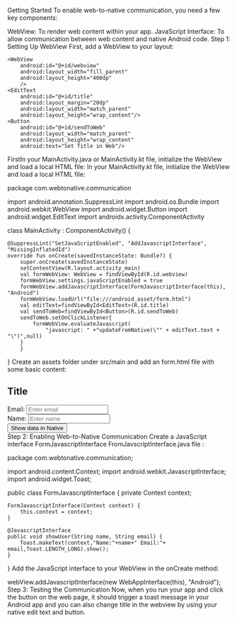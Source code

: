 Getting Started
To enable web-to-native communication, you need a few key components:

WebView: To render web content within your app.
JavaScript Interface: To allow communication between web content and native Android code.
Step 1: Setting Up WebView
First, add a WebView to your layout:

<?xml version="1.0" encoding="utf-8"?>
<LinearLayout xmlns:android="http://schemas.android.com/apk/res/android"
    android:orientation="vertical"
    android:layout_width="match_parent"
    android:layout_height="match_parent">

    <WebView
        android:id="@+id/webview"
        android:layout_width="fill_parent"
        android:layout_height="400dp"
        />
    <EditText
        android:id="@+id/title"
        android:layout_margin="20dp"
        android:layout_width="match_parent"
        android:layout_height="wrap_content"/>
    <Button
        android:id="@+id/sendToWeb"
        android:layout_width="match_parent"
        android:layout_height="wrap_content"
        android:text="Set Title in Web"/>


</LinearLayout>FirstIn your MainActivity.java or MainActivity.kt file, initialize the WebView and load a local HTML file:
In your MainActivity.kt file, initialize the WebView and load a local HTML file:

package com.webtonative.communication

import android.annotation.SuppressLint
import android.os.Bundle
import android.webkit.WebView
import android.widget.Button
import android.widget.EditText
import androidx.activity.ComponentActivity

class MainActivity : ComponentActivity() {

    @SuppressLint("SetJavaScriptEnabled", "AddJavascriptInterface", "MissingInflatedId")
    override fun onCreate(savedInstanceState: Bundle?) {
        super.onCreate(savedInstanceState)
        setContentView(R.layout.activity_main)
        val formWebView: WebView = findViewById(R.id.webview)
        formWebView.settings.javaScriptEnabled = true
        formWebView.addJavascriptInterface(FormJavascriptInterface(this), "Android")
        formWebView.loadUrl("file:///android_asset/form.html")
        val editText=findViewById<EditText>(R.id.title)
        val sendToWeb=findViewById<Button>(R.id.sendToWeb)
        sendToWeb.setOnClickListener{
            formWebView.evaluateJavascript(
                "javascript: " +"updateFromNative(\"" + editText.text + "\")",null)
        }
        }

}
Create an assets folder under src/main and add an form.html file with some basic content:

<!DOCTYPE html>
<html>
  <head>
      <meta charset="utf-8">
      <meta name="viewport" content="width=device-width, initial-scale=1.0, maximum-scale=1.0, user-scalable=no" />
      <title>ExploreWKWebViewJavascript</title>
      <script type="text/javascript">
          function submitForm() {
              Android.showUser(document.getElementById("name").value, document.getElementById("email").value);
          }
        function updateFromNative(message){
       document.getElementById("title").innerHTML = message;
  }
      </script>
  </head>
  <body>
    <div>
      <h2><label for="title" id="title" >Title</label></h2>
        <div>
          <label for="email">Email:</label>
          <input type="email" id="email" placeholder="Enter email" name="email">
        </div>
        <div>
          <label for="name">Name:</label>
          <input type="value" id="name" placeholder="Enter name" name="name">
        </div>
        <button onclick="submitForm()">Show data in Native</button>
    </div>
  </body>
</html>
Step 2: Enabling Web-to-Native Communication
Create a JavaScript interface FormJavascriptInterface FromJavscriptInterface.java file :

package com.webtonative.communication;

import android.content.Context;
import android.webkit.JavascriptInterface;
import android.widget.Toast;

public class FormJavascriptInterface {
    private Context context;

    FormJavascriptInterface(Context context) {
        this.context = context;
    }

    @JavascriptInterface
    public void showUser(String name, String email) {
        Toast.makeText(context,"Name:"+name+" Email:"+ email,Toast.LENGTH_LONG).show();
    }
}
Add the JavaScript interface to your WebView in the onCreate method:

webView.addJavascriptInterface(new WebAppInterface(this), "Android");
Step 3: Testing the Communication
Now, when you run your app and click the button on the web page, it should trigger a toast message in your Android app and you can also change title in the webview by using your native edit text and button.
